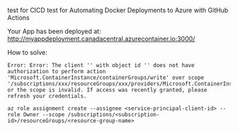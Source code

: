 test for CICD
test for Automating Docker Deployments to Azure with GitHub Actions


Your App has been deployed at: 
http://myappdeployment.canadacentral.azurecontainer.io:3000/

How to solve:
```
Error: Error: The client '' with object id '' does not have authorization to perform action 'Microsoft.ContainerInstance/containerGroups/write' over scope '/subscriptions/xxx/resourceGroups/xxx/providers/Microsoft.ContainerInstance/containerGroups/xxx' or the scope is invalid. If access was recently granted, please refresh your credentials.

```

```
az role assignment create --assignee <service-principal-client-id> --role Owner --scope /subscriptions/<subscription-id>/resourceGroups/<resource-group-name>
```